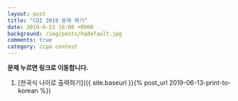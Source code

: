 ```yaml
---
layout: post
title: "COI 2019 문제 복기"
date: 2019-6-13 16:00 +0900
background: /img/posts/hqdefault.jpg
comments: true
category: ccpa contest
---
```


**문제 누르면 링크로 이동합니다.**

1. [한국식 나이로 출력하기]({{ site.baseurl }}{% post_url 2019-06-13-print-to-korean %})
